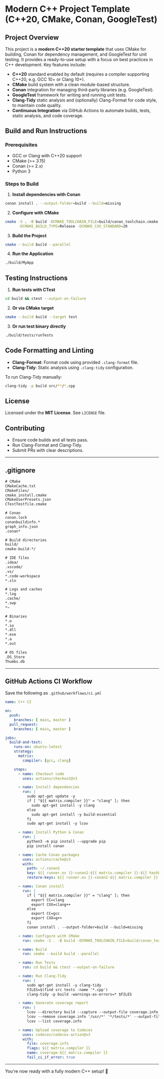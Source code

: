# Modern C++ Project Template (C++20, CMake, Conan, GoogleTest)

## Project Overview

This project is a **modern C++20 starter template** that uses CMake for building, Conan for dependency management, and GoogleTest for unit testing. It provides a ready-to-use setup with a focus on best practices in C++ development. Key features include:

- **C++20** standard enabled by default (requires a compiler supporting C++20, e.g. GCC 10+ or Clang 10+).
- **CMake** build system with a clean module-based structure.
- **Conan** integration for managing third-party libraries (e.g. GoogleTest).
- **GoogleTest** framework for writing and running unit tests.
- **Clang-Tidy** static analysis and (optionally) Clang-Format for code style, to maintain code quality.
- **Continuous Integration** via GitHub Actions to automate builds, tests, static analysis, and code coverage.

## Build and Run Instructions

### Prerequisites

- GCC or Clang with C++20 support
- CMake (>= 3.15)
- Conan (>= 2.x)
- Python 3

### Steps to Build

1. **Install dependencies with Conan**

```bash
conan install . --output-folder=build --build=missing
```

2. **Configure with CMake**

```bash
cmake -S . -B build -DCMAKE_TOOLCHAIN_FILE=build/conan_toolchain.cmake \
      -DCMAKE_BUILD_TYPE=Release -DCMAKE_CXX_STANDARD=20
```

3. **Build the Project**

```bash
cmake --build build --parallel
```

4. **Run the Application**

```bash
./build/MyApp
```

## Testing Instructions

1. **Run tests with CTest**

```bash
cd build && ctest --output-on-failure
```

2. **Or via CMake target**

```bash
cmake --build build --target test
```

3. **Or run test binary directly**

```bash
./build/tests/runTests
```

## Code Formatting and Linting

- **Clang-Format**: Format code using provided `.clang-format` file.
- **Clang-Tidy**: Static analysis using `.clang-tidy` configuration.

To run Clang-Tidy manually:

```bash
clang-tidy -p build src/**/*.cpp
```

## License

Licensed under the **MIT License**. See `LICENSE` file.

## Contributing

- Ensure code builds and all tests pass.
- Run Clang-Format and Clang-Tidy.
- Submit PRs with clear descriptions.

---

## .gitignore

```txt
# CMake
CMakeCache.txt
CMakeFiles/
cmake_install.cmake
CMakeUserPresets.json
CTestTestfile.cmake

# Conan
conan.lock
conanbuildinfo.*
graph_info.json
.conan*

# Build directories
build/
cmake-build-*/

# IDE files
.idea/
.vscode/
.vs/
*.code-workspace
*.sln

# Logs and caches
*.log
.cache/
*.swp
*~

# Binaries
*.o
*.so
*.dll
*.exe
*.a
*.out

# OS files
.DS_Store
Thumbs.db
```

---

## GitHub Actions CI Workflow

Save the following as `.github/workflows/ci.yml`

```yaml
name: C++ CI

on:
  push:
    branches: [ main, master ]
  pull_request:
    branches: [ main, master ]

jobs:
  build-and-test:
    runs-on: ubuntu-latest
    strategy:
      matrix:
        compiler: [gcc, clang]

    steps:
      - name: Checkout code
        uses: actions/checkout@v3

      - name: Install dependencies
        run: |
          sudo apt-get update -y
          if [ "${{ matrix.compiler }}" = "clang" ]; then
            sudo apt-get install -y clang
          else
            sudo apt-get install -y build-essential
          fi
          sudo apt-get install -y lcov

      - name: Install Python & Conan
        run: |
          python3 -m pip install --upgrade pip
          pip install conan

      - name: Cache Conan packages
        uses: actions/cache@v3
        with:
          path: ~/.conan2
          key: ${{ runner.os }}-conan2-${{ matrix.compiler }}-${{ hashFiles('conanfile.txt') }}
          restore-keys: ${{ runner.os }}-conan2-${{ matrix.compiler }}

      - name: Conan install
        run: |
          if [ "${{ matrix.compiler }}" = "clang" ]; then
            export CC=clang
            export CXX=clang++
          else
            export CC=gcc
            export CXX=g++
          fi
          conan install . --output-folder=build --build=missing

      - name: Configure with CMake
        run: cmake -S . -B build -DCMAKE_TOOLCHAIN_FILE=build/conan_toolchain.cmake -DCMAKE_BUILD_TYPE=Debug -DCMAKE_CXX_STANDARD=20 -DCMAKE_EXPORT_COMPILE_COMMANDS=ON

      - name: Build
        run: cmake --build build --parallel

      - name: Run Tests
        run: cd build && ctest --output-on-failure

      - name: Run Clang-Tidy
        run: |
          sudo apt-get install -y clang-tidy
          FILES=$(find src tests -name '*.cpp')
          clang-tidy -p build -warnings-as-errors=* $FILES

      - name: Generate coverage report
        run: |
          lcov --directory build --capture --output-file coverage.info
          lcov --remove coverage.info '/usr/*' '*/tests/*' --output-file coverage.info
          lcov --list coverage.info

      - name: Upload coverage to Codecov
        uses: codecov/codecov-action@v3
        with:
          file: coverage.info
          flags: ${{ matrix.compiler }}
          name: coverage-${{ matrix.compiler }}
          fail_ci_if_error: true
```

---

You're now ready with a fully modern C++ setup! 🚀

